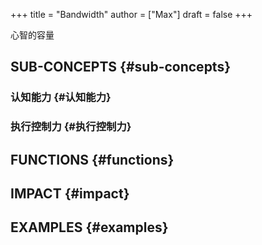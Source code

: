 +++
title = "Bandwidth"
author = ["Max"]
draft = false
+++

心智的容量


## SUB-CONCEPTS {#sub-concepts}


### 认知能力 {#认知能力}


### 执行控制力 {#执行控制力}


## FUNCTIONS {#functions}


## IMPACT {#impact}


## EXAMPLES {#examples}
